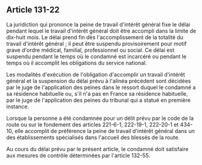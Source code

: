 Article 131-22
----
La juridiction qui prononce la peine de travail d'intérêt général fixe le délai
pendant lequel le travail d'intérêt général doit être accompli dans la limite de
dix-huit mois. Le délai prend fin dès l'accomplissement de la totalité du
travail d'intérêt général ; il peut être suspendu provisoirement pour motif
grave d'ordre médical, familial, professionnel ou social. Ce délai est suspendu
pendant le temps où le condamné est incarcéré ou pendant le temps où il
accomplit les obligations du service national.

Les modalités d'exécution de l'obligation d'accomplir un travail d'intérêt
général et la suspension du délai prévu à l'alinéa précédent sont décidées par
le juge de l'application des peines dans le ressort duquel le condamné a sa
résidence habituelle ou, s'il n'a pas en France sa résidence habituelle, par le
juge de l'application des peines du tribunal qui a statué en première instance.

Lorsque la personne a été condamnée pour un délit prévu par le code de la route
ou sur le fondement des articles 221-6-1, 222-19-1, 222-20-1 et 434-10, elle
accomplit de préférence la peine de travail d'intérêt général dans un des
établissements spécialisés dans l'accueil des blessés de la route.

Au cours du délai prévu par le présent article, le condamné doit satisfaire aux
mesures de contrôle déterminées par l'article 132-55.
